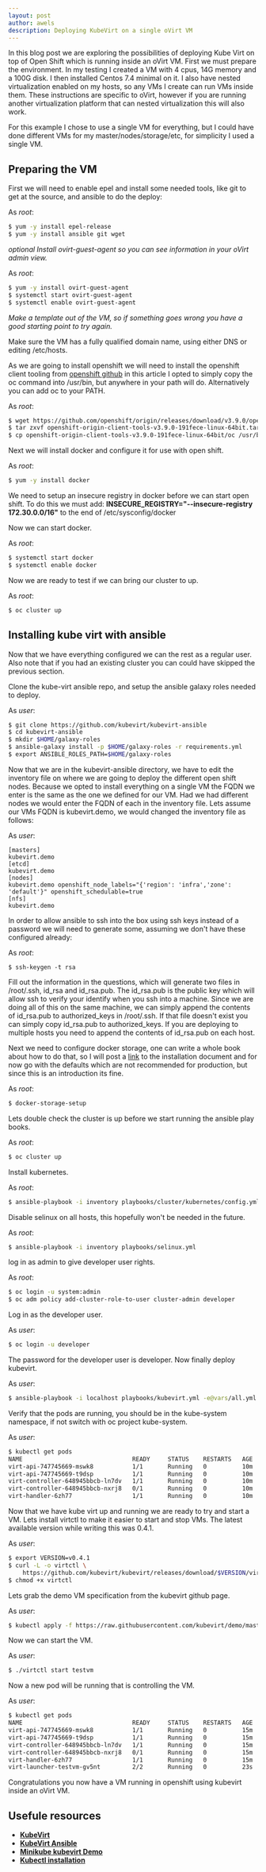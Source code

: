 ```yaml
---
layout: post
author: awels
description: Deploying KubeVirt on a single oVirt VM
---
```


In this blog post we are exploring the possibilities of deploying Kube Virt on top of Open Shift which is running inside an oVirt VM. First we must prepare the environment. In my testing I created a VM with 4 cpus, 14G memory and a 100G disk. I then installed Centos 7.4 minimal on it. I also have nested virtualization
enabled on my hosts, so any VMs I create can run VMs inside them. These instructions are specific to oVirt, however if you are running another virtualization
platform that can nested virtualization this will also work.

For this example I chose to use a single VM for everything, but I could have done different VMs for my master/nodes/storage/etc, for simplicity I used a single
VM.

<!-- more -->
## Preparing the VM

First we will need to enable epel and install some needed tools, like git to get at the source, and ansible to do the deploy:

As _root_:
```bash
$ yum -y install epel-release
$ yum -y install ansible git wget
```
_optional_
_Install ovirt-guest-agent so you can see information in your oVirt admin view._

As _root_:
```bash
$ yum -y install ovirt-guest-agent
$ systemctl start ovirt-guest-agent
$ systemctl enable ovirt-guest-agent
```
_Make a template out of the VM, so if something goes wrong you have a good starting point to try again._

Make sure the VM has a fully qualified domain name, using either DNS or editing /etc/hosts.

As we are going to install openshift we will need to install the openshift client tooling from [openshift github](https://github.com/openshift/origin/releases)
in this article I opted to simply copy the oc command into /usr/bin, but anywhere in your path will do. Alternatively you can add oc to your PATH.

As _root_:
```bash
$ wget https://github.com/openshift/origin/releases/download/v3.9.0/openshift-origin-client-tools-v3.9.0-191fece-linux-64bit.tar.gz
$ tar zxvf openshift-origin-client-tools-v3.9.0-191fece-linux-64bit.tar.gz
$ cp openshift-origin-client-tools-v3.9.0-191fece-linux-64bit/oc /usr/bin
```

Next we will install docker and configure it for use with open shift.

As _root_:
```bash
$ yum -y install docker
```

We need to setup an insecure registry in docker before we can start open shift. To do this we must add:
**INSECURE_REGISTRY="--insecure-registry 172.30.0.0/16"**
to the end of /etc/sysconfig/docker

Now we can start docker.

As _root_:
```bash
$ systemctl start docker
$ systemctl enable docker
```

Now we are ready to test if we can bring our cluster to up.

As _root_:
```bash
$ oc cluster up
```

## Installing kube virt with ansible
Now that we have everything configured we can the rest as a regular user. Also note that if you had an existing cluster you can could have skipped the previous section.

Clone the kube-virt ansible repo, and setup the ansible galaxy roles needed to deploy.

As _user_:
```bash
$ git clone https://github.com/kubevirt/kubevirt-ansible
$ cd kubevirt-ansible
$ mkdir $HOME/galaxy-roles
$ ansible-galaxy install -p $HOME/galaxy-roles -r requirements.yml
$ export ANSIBLE_ROLES_PATH=$HOME/galaxy-roles
```

Now that we are in the kubevirt-ansible directory, we have to edit the inventory file on where we are going to deploy the different open shift nodes.
Because we opted to install everything on a single VM the FQDN we enter is the same as the one we defined for our VM. Had we had different nodes we would
enter the FQDN of each in the inventory file. Lets assume our VMs FQDN is kubevirt.demo, we would changed the inventory file as follows:

As _user_:
```
[masters]
kubevirt.demo
[etcd]
kubevirt.demo
[nodes]
kubevirt.demo openshift_node_labels="{'region': 'infra','zone': 'default'}" openshift_schedulable=true
[nfs]
kubevirt.demo
```

In order to allow ansible to ssh into the box using ssh keys instead of a password we will need to generate some, assuming we don't have these
configured already:

As _root_:
```base
$ ssh-keygen -t rsa
```

Fill out the information in the questions, which will generate two files in /root/.ssh, id_rsa and id_rsa.pub. The id_rsa.pub is the public key which will allow
ssh to verify your identify when you ssh into a machine. Since we are doing all of this on the same machine, we can simply append the contents of
id_rsa.pub to authorized_keys in /root/.ssh. If that file doesn't exist you can simply copy id_rsa.pub to authorized_keys. If you are deploying to multiple hosts
you need to append the contents of id_rsa.pub on each host.

Next we need to configure docker storage, one can write a whole book about how to do that, so I will post a [link](https://docs.openshift.org/latest/install_config/install/host_preparation.html#configuring-docker-storage) to the installation document and for now go with the defaults which are not recommended for production, but since this is an introduction its fine.

As _root_:
```bash
$ docker-storage-setup
```

Lets double check the cluster is up before we start running the ansible play books.

As _root_:
```bash
$ oc cluster up
```

Install kubernetes.

As _root_:
```bash
$ ansible-playbook -i inventory playbooks/cluster/kubernetes/config.yml
```

Disable selinux on all hosts, this hopefully won't be needed in the future.

As _root_:
```bash
$ ansible-playbook -i inventory playbooks/selinux.yml
```

log in as admin to give developer user rights.

As _root_:
```bash
$ oc login -u system:admin
$ oc adm policy add-cluster-role-to-user cluster-admin developer
```

Log in as the developer user.

As _user_:
```bash
$ oc login -u developer
```
The password for the developer user is developer. Now finally deploy kubevirt.

As _user_:
```bash
$ ansible-playbook -i localhost playbooks/kubevirt.yml -e@vars/all.yml
```

Verify that the pods are running, you should be in the kube-system namespace, if not switch with oc project kube-system.

As _user_:
```bash
$ kubectl get pods
NAME                               READY     STATUS    RESTARTS   AGE
virt-api-747745669-mswk8           1/1       Running   0          10m
virt-api-747745669-t9dsp           1/1       Running   0          10m
virt-controller-648945bbcb-ln7dv   1/1       Running   0          10m
virt-controller-648945bbcb-nxrj8   0/1       Running   0          10m
virt-handler-6zh77                 1/1       Running   0          10m
```

Now that we have kube virt up and running we are ready to try and start a VM. Lets install virtctl to make it easier to
start and stop VMs. The latest available version while writing this was 0.4.1.

As _user_:
```bash
$ export VERSION=v0.4.1
$ curl -L -o virtctl \
    https://github.com/kubevirt/kubevirt/releases/download/$VERSION/virtctl-$VERSION-linux-amd64
$ chmod +x virtctl
```

Lets grab the demo VM specification from the kubevirt github page.

As _user_:
```bash
$ kubectl apply -f https://raw.githubusercontent.com/kubevirt/demo/master/manifests/vm.yaml
```

Now we can start the VM.

As _user_:
```bash
$ ./virtctl start testvm
```

Now a new pod will be running that is controlling the VM.

As _user_:
```bash
$ kubectl get pods
NAME                               READY     STATUS    RESTARTS   AGE
virt-api-747745669-mswk8           1/1       Running   0          15m
virt-api-747745669-t9dsp           1/1       Running   0          15m
virt-controller-648945bbcb-ln7dv   1/1       Running   0          15m
virt-controller-648945bbcb-nxrj8   0/1       Running   0          15m
virt-handler-6zh77                 1/1       Running   0          15m
virt-launcher-testvm-gv5nt         2/2       Running   0          23s
```

Congratulations you now have a VM running in openshift using kubevirt inside an oVirt VM.

## Usefule resources
- [**KubeVirt**](https://github.com/kubevirt/kubevirt)
- [**KubeVirt Ansible**](https://github.com/kubevirt/kubevirt-ansible)
- [**Minikube kubevirt Demo**](https://github.com/kubevirt/demo)
- [**Kubectl installation**](https://kubernetes.io/docs/tasks/tools/install-kubectl/#install-kubectl-binary-via-native-package-management)
